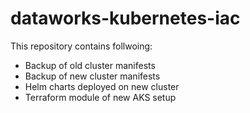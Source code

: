 # dataworks-kubernetes-iac

This repository contains follwoing:
- Backup of old cluster manifests
- Backup of new cluster manifests
- Helm charts deployed on new cluster
- Terraform module of new AKS setup

